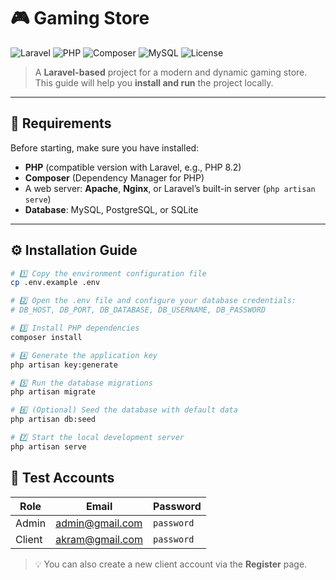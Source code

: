 # 🎮 Gaming Store

![Laravel](https://img.shields.io/badge/Laravel-FF2D20?style=for-the-badge&logo=laravel&logoColor=white)
![PHP](https://img.shields.io/badge/PHP-777BB4?style=for-the-badge&logo=php&logoColor=white)
![Composer](https://img.shields.io/badge/Composer-885630?style=for-the-badge&logo=composer&logoColor=white)
![MySQL](https://img.shields.io/badge/MySQL-005C84?style=for-the-badge&logo=mysql&logoColor=white)
![License](https://img.shields.io/badge/License-MIT-green?style=for-the-badge)

> A **Laravel-based** project for a modern and dynamic gaming store.  
> This guide will help you **install and run** the project locally.  

---

## 🚀 Requirements

Before starting, make sure you have installed:

- **PHP** (compatible version with Laravel, e.g., PHP 8.2)
- **Composer** (Dependency Manager for PHP)
- A web server: **Apache**, **Nginx**, or Laravel’s built-in server (`php artisan serve`)
- **Database**: MySQL, PostgreSQL, or SQLite

---

## ⚙️ Installation Guide

```bash
# 1️⃣ Copy the environment configuration file
cp .env.example .env

# 2️⃣ Open the .env file and configure your database credentials:
# DB_HOST, DB_PORT, DB_DATABASE, DB_USERNAME, DB_PASSWORD

# 3️⃣ Install PHP dependencies
composer install

# 4️⃣ Generate the application key
php artisan key:generate

# 5️⃣ Run the database migrations
php artisan migrate

# 6️⃣ (Optional) Seed the database with default data
php artisan db:seed

# 7️⃣ Start the local development server
php artisan serve
```
## 👥 Test Accounts

| **Role** | **Email**           | **Password** |
|----------|---------------------|--------------|
| Admin    | admin@gmail.com     | `password`   |
| Client   | akram@gmail.com     | `password`   |

> 💡 You can also create a new client account via the **Register** page.
